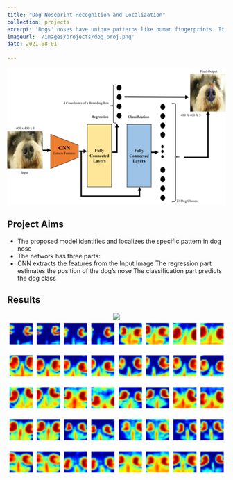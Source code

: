 ```yaml
---
title: "Dog-Noseprint-Recognition-and-Localization"
collection: projects
excerpt: "Dogs' noses have unique patterns like human fingerprints. It can be used to identify the dog species accurately. This project explored the idea of "Dog Noseprint Recognition and Localization", using a hybrid CNN network for both classification and localization."
imageurl: '/images/projects/dog_proj.png'
date: 2021-08-01

---
```

<center><img src="/images/projects/dog_proj.png"></center>

## Project Aims 

- The proposed model identifies and localizes the specific pattern in dog nose
- The network has three parts:
- CNN extracts the features from the Input Image
The regression part estimates the position of the dog’s nose
The classification part predicts the dog class

## Results
<center><img src="/images/projects/dog_proj1.png"></center>
<center><img src="/images/projects/dog_proj2.png"></center>

